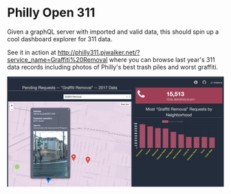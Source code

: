 # Philly Open 311
Given a graphQL server with imported and valid data, this should spin up a cool dashboard explorer for 311 data.

See it in action at http://philly311.pjwalker.net/?service_name=Graffiti%20Removal where you can browse last year's 311 data records including photos of Philly's best trash piles and worst graffiti.

![311 demo](https://github.com/starsinmypockets/311-demo/blob/master/public/demo.png)

